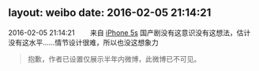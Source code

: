 layout: weibo
date: 2016-02-05 21:14:21
---
2016-02-05 21:14:21  &nbsp;&nbsp;&nbsp;&nbsp;&nbsp;&nbsp; 来自 <a href="sinaweibo://customweibosource" rel="nofollow">iPhone 5s</a>
国产剧没有这意识没有这想法，估计没有这水平……情节设计很难，所以也没这想象力
>  抱歉，作者已设置仅展示半年内微博，此微博已不可见。 ​​​
